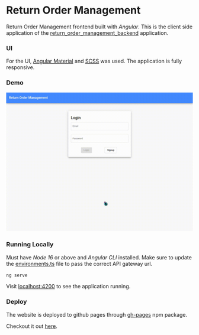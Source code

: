 # Return Order Management

Return Order Management frontend built with *Angular*. This is the client side application of the [return_order_management_backend](https://github.com/RitamChakraborty/return_order_management_backend) application. 

### UI

For the UI, [Angular Material](https://material.angular.io/) and [SCSS](https://sass-lang.com/) was used. The application is fully responsive.

### Demo

![demo](./.screenshots/demo.gif)

### Running Locally

Must have *Node 16* or above and *Angular CLI* installed. Make sure to update the [environments.ts](./src/environments/environment.ts) file to pass the correct API gateway url. 

```sh
ng serve
```

Visit [localhost:4200](http://localhost:4200) to see the application running. 

### Deploy

The website is deployed to github pages through [gh-pages](https://github.com/tschaub/gh-pages) npm package.

Checkout it out [here](https://ritamchakraborty.github.io/return_order_management_frontend/).